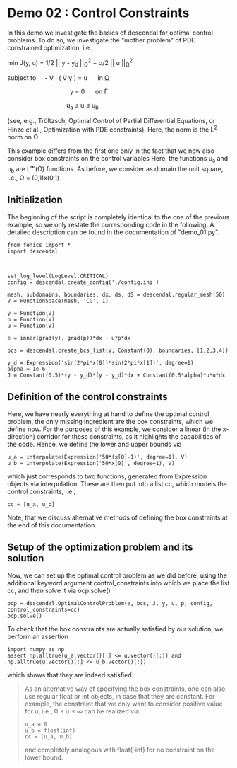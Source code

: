 Demo 02 : Control Constraints
=============================

In this demo we investigate the basics of descendal for
optimal control problems. To do so, we investigate the "mother
problem" of PDE constrained optimization, i.e.,

min J(y, u) = 1/2 || y - y<sub>d</sub> ||<sub>&Omega;</sub><sup>2</sup> + &alpha;/2  || u ||<sub>&Omega;</sub><sup>2</sup>

subject to &nbsp;&nbsp;&nbsp;  - &nabla; &middot; ( &nabla; y  ) = u &nbsp;&nbsp;&nbsp;&nbsp; in &Omega;

&nbsp;&nbsp;&nbsp;&nbsp;&nbsp;&nbsp;&nbsp;&nbsp;&nbsp;&nbsp;&nbsp;&nbsp;&nbsp;&nbsp;&nbsp;&nbsp;&nbsp;&nbsp;&nbsp;&nbsp;&nbsp;&nbsp;&nbsp;&nbsp;&nbsp;
&nbsp;&nbsp;&nbsp;&nbsp;&nbsp;&nbsp;&nbsp;&nbsp;&nbsp;&nbsp;y = 0 &nbsp;&nbsp;&nbsp;&nbsp; on &Gamma;

&nbsp;&nbsp;&nbsp;&nbsp;&nbsp;&nbsp;&nbsp;&nbsp;&nbsp;&nbsp;&nbsp;&nbsp;&nbsp;&nbsp;&nbsp;&nbsp;&nbsp;&nbsp;&nbsp;&nbsp;&nbsp;&nbsp;&nbsp;&nbsp;&nbsp;
&nbsp;&nbsp;&nbsp;&nbsp;&nbsp;&nbsp;&nbsp;&nbsp;u<sub>a</sub> &le; u &le; u<sub>b</sub>

(see, e.g., Tröltzsch, Optimal Control of Partial Differential Equations,
or Hinze et al., Optimization with PDE constraints). Here,
the norm is the L<sup>2</sup> norm on &Omega;.

This example differs from the first one only in the fact that
we now also consider box constraints on the control variables
Here, the functions u<sub>a</sub> and u<sub>b</sub> are
L<sup>&infin;</sup>(&Omega;) functions. As before, we consider
as domain the unit square, i.e., &Omega; = (0,1)x(0,1)

Initialization
--------------

The beginning of the script is completely identical to the
one of the previous example, so we only restate the corresponding
code in the following. A detailed description can be found
in the documentation of "demo_01.py".

    from fenics import *
    import descendal



    set_log_level(LogLevel.CRITICAL)
    config = descendal.create_config('./config.ini')

    mesh, subdomains, boundaries, dx, ds, dS = descendal.regular_mesh(50)
    V = FunctionSpace(mesh, 'CG', 1)

    y = Function(V)
    p = Function(V)
    u = Function(V)

    e = inner(grad(y), grad(p))*dx - u*p*dx

    bcs = descendal.create_bcs_list(V, Constant(0), boundaries, [1,2,3,4])

    y_d = Expression('sin(2*pi*x[0])*sin(2*pi*x[1])', degree=1)
    alpha = 1e-6
    J = Constant(0.5)*(y - y_d)*(y - y_d)*dx + Constant(0.5*alpha)*u*u*dx

Definition of the control constraints
-------------------------------------

Here, we have nearly everything at hand to define the optimal
control problem, the only missing ingredient are the box constraints,
which we define now. For the purposes of this example, we
consider a linear (in the x-direction) corridor for these
constraints, as it highlights the capabilities of the code.
Hence, we define the lower and upper bounds via

    u_a = interpolate(Expression('50*(x[0]-1)', degree=1), V)
    u_b = interpolate(Expression('50*x[0]', degree=1), V)

which just corresponds to two functions, generated from
Expression objects via interpolation. These are then put
into a list cc, which models the control constraints, i.e.,

    cc = [u_a, u_b]

Note, that we discuss alternative methods of defining the box
constraints at the end of this documentation.

Setup of the optimization problem and its solution
--------------------------------------------------

Now, we can set up the optimal control problem as we did before,
using the additional keyword argument control_constraints into which
we place the list cc, and then solve it via ocp.solve()

    ocp = descendal.OptimalControlProblem(e, bcs, J, y, u, p, config, control_constraints=cc)
    ocp.solve()

To check that the box constraints are actually satisfied by our
solution, we perform an assertion

    import numpy as np
    assert np.alltrue(u_a.vector()[:] <= u.vector()[:]) and np.alltrue(u.vector()[:] <= u_b.vector()[:])

which shows that they are indeed satisfied.

> As an alternative way of specifying the box constraints, one
> can also use regular float or int objects, in case that they
> are constant. For example, the constraint that we only want to
> consider positive value for u, i.e., 0 &le; u &le; &infin; can
> be realized via
>
>     u_a = 0
>     u_b = float(inf)
>     cc = [u_a, u_b]
>
> and completely analogous with float(-inf) for no constraint
> on the lower bound.

